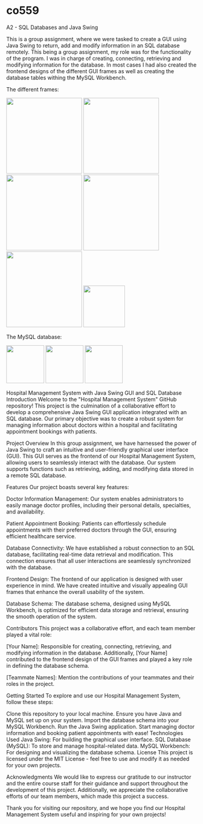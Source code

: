 # co559
A2 - SQL Databases and Java Swing

This is a group assignment, where we were tasked to create a GUI using Java Swing to return, add and modify information in an SQL database remotely.
This being a group assignment, my role was for the functionality of the program. I was in charge of creating, connecting, retrieving and modifying information for the database. In most cases I had also created the frontend designs of the different GUI frames as well as creating the database tables withing the MySQL Workbench.

The different frames:

<img src="https://user-images.githubusercontent.com/88289210/158195451-709fdbdc-abcf-4f68-818c-6a658e331f8e.png" height="200">  <img src="https://user-images.githubusercontent.com/88289210/158196299-4273eec0-d408-4482-8c2d-c26654df1dcf.png" height="200">  <img src="https://user-images.githubusercontent.com/88289210/158196481-f608f226-089f-4ed3-ad98-a58a6b7a0d4c.png" height="200">  <img src="https://user-images.githubusercontent.com/88289210/158196951-c4bb85c1-96f6-42ef-9dd0-a482f19749a6.png" height="200">  <img src="https://user-images.githubusercontent.com/88289210/158197089-2fecb28d-ff1e-48b2-8a96-795fef831bf6.png" height="200">  <img src="https://user-images.githubusercontent.com/88289210/158197236-9048c266-c11d-4caf-b62c-0370f97046ef.png" height="110">

The MySQL database:

<img src="https://user-images.githubusercontent.com/88289210/158197789-9670546c-e63c-444e-8352-2fa36373f163.png" height="100">  <img src="https://user-images.githubusercontent.com/88289210/158198062-80bdcac4-d501-4b0a-94d4-0752fc88f5fd.png" height="100">  <img src="https://user-images.githubusercontent.com/88289210/158198238-80c366f3-6507-4e8f-9967-d47b8a48c977.png" height="100">




Hospital Management System with Java Swing GUI and SQL Database
Introduction
Welcome to the "Hospital Management System" GitHub repository! This project is the culmination of a collaborative effort to develop a comprehensive Java Swing GUI application integrated with an SQL database. Our primary objective was to create a robust system for managing information about doctors within a hospital and facilitating appointment bookings with patients.

Project Overview
In this group assignment, we have harnessed the power of Java Swing to craft an intuitive and user-friendly graphical user interface (GUI). This GUI serves as the frontend of our Hospital Management System, allowing users to seamlessly interact with the database. Our system supports functions such as retrieving, adding, and modifying data stored in a remote SQL database.

Features
Our project boasts several key features:

Doctor Information Management: Our system enables administrators to easily manage doctor profiles, including their personal details, specialties, and availability.

Patient Appointment Booking: Patients can effortlessly schedule appointments with their preferred doctors through the GUI, ensuring efficient healthcare service.

Database Connectivity: We have established a robust connection to an SQL database, facilitating real-time data retrieval and modification. This connection ensures that all user interactions are seamlessly synchronized with the database.

Frontend Design: The frontend of our application is designed with user experience in mind. We have created intuitive and visually appealing GUI frames that enhance the overall usability of the system.

Database Schema: The database schema, designed using MySQL Workbench, is optimized for efficient data storage and retrieval, ensuring the smooth operation of the system.

Contributors
This project was a collaborative effort, and each team member played a vital role:

[Your Name]: Responsible for creating, connecting, retrieving, and modifying information in the database. Additionally, [Your Name] contributed to the frontend design of the GUI frames and played a key role in defining the database schema.

[Teammate Names]: Mention the contributions of your teammates and their roles in the project.

Getting Started
To explore and use our Hospital Management System, follow these steps:

Clone this repository to your local machine.
Ensure you have Java and MySQL set up on your system.
Import the database schema into your MySQL Workbench.
Run the Java Swing application.
Start managing doctor information and booking patient appointments with ease!
Technologies Used
Java Swing: For building the graphical user interface.
SQL Database (MySQL): To store and manage hospital-related data.
MySQL Workbench: For designing and visualizing the database schema.
License
This project is licensed under the MIT License - feel free to use and modify it as needed for your own projects.

Acknowledgments
We would like to express our gratitude to our instructor and the entire course staff for their guidance and support throughout the development of this project. Additionally, we appreciate the collaborative efforts of our team members, which made this project a success.

Thank you for visiting our repository, and we hope you find our Hospital Management System useful and inspiring for your own projects!
